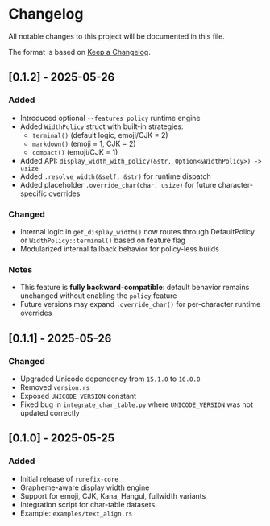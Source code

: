 # Changelog

All notable changes to this project will be documented in this file.

The format is based on [Keep a Changelog](https://keepachangelog.com/en/1.0.0/).

## [0.1.2] - 2025-05-26
### Added
- Introduced optional `--features policy` runtime engine 
- Added `WidthPolicy` struct with built-in strategies:
  - `terminal()` (default logic, emoji/CJK = 2)
  - `markdown()` (emoji = 1, CJK = 2)
  - `compact()` (emoji/CJK = 1)
- Added API: `display_width_with_policy(&str, Option<&WidthPolicy>) -> usize` 
- Added `.resolve_width(&self, &str)` for runtime dispatch 
- Added placeholder `.override_char(char, usize)` for future character-specific overrides

### Changed
- Internal logic in `get_display_width()` now routes through DefaultPolicy or `WidthPolicy::terminal()` based on feature flag 
- Modularized internal fallback behavior for policy-less builds

### Notes
- This feature is **fully backward-compatible**: default behavior remains unchanged without enabling the `policy` feature
- Future versions may expand `.override_char()` for per-character runtime overrides


## [0.1.1] - 2025-05-26
### Changed
- Upgraded Unicode dependency from `15.1.0` to `16.0.0`
- Removed `version.rs`
- Exposed `UNICODE_VERSION` constant
- Fixed bug in `integrate_char_table.py` where `UNICODE_VERSION` was not updated correctly


## [0.1.0] - 2025-05-25
### Added
- Initial release of `runefix-core`
- Grapheme-aware display width engine
- Support for emoji, CJK, Kana, Hangul, fullwidth variants
- Integration script for char-table datasets
- Example: `examples/text_align.rs`
